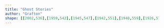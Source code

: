 ```yaml
---
title: "Ghost Stories"
author: "Grafton"
shape: [[2002,536],[1959,542],[1945,547],[1942,551],[1940,559],[1926,576],[1922,588],[1923,603],[1930,608],[1971,610],[1983,612],[1990,615],[1995,620],[1993,727],[1986,859],[1984,977],[1982,998],[1979,1085],[1980,1095],[1978,1109],[1977,1162],[1975,1185],[1975,1294],[1973,1317],[1973,1381],[1970,1430],[1972,1436],[1976,1441],[1990,1451],[2002,1457],[2004,1457],[2007,1454],[2008,1434],[2010,1427],[2009,1415],[2012,1370],[2014,1274],[2019,1176],[2019,1127],[2022,1030],[2027,946],[2027,909],[2031,843],[2030,831],[2032,821],[2031,810],[2033,795],[2033,770],[2041,625],[2043,543],[2042,539],[2037,536]]
---
```

